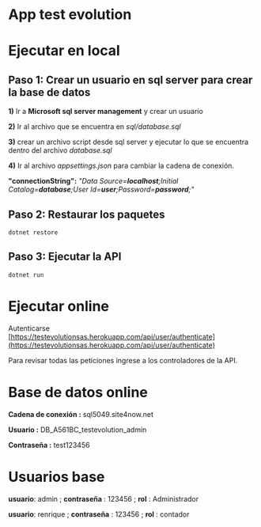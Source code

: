 # App test evolution

# Ejecutar en local

## Paso 1:  Crear un usuario en sql server para crear la base de datos
**1)** Ir a **Microsoft sql server management** y crear un usuario

**2)** Ir al archivo que se encuentra en *sql/database.sql*

**3)** crear un archivo script desde sql server y ejecutar lo que se encuentra dentro del archivo *database.sql*

**4)** Ir al archivo *appsettings.json* para cambiar la cadena de conexión.

**"connectionString":** *"Data Source=**localhost**;Initial Catalog=**database**;User Id=**user**;Password=**password**;"*

## Paso 2: Restaurar los paquetes

```
dotnet restore
```

## Paso 3: Ejecutar la API
```
dotnet run
```
# Ejecutar online
Autenticarse
[https://testevolutionsas.herokuapp.com/api/user/authenticate](https://testevolutionsas.herokuapp.com/api/user/authenticate)

Para revisar todas las peticiones ingrese a los controladores de la API.
# Base de datos online

**Cadena de conexión :** sql5049.site4now.net

**Usuario :** DB_A561BC_testevolution_admin

**Contraseña :** test123456

# Usuarios base
**usuario**: admin ; **contraseña** : 123456 ; **rol** : Administrador

**usuario**: renrique ; **contraseña** : 123456 ; **rol** : contador

